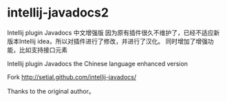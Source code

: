 intellij-javadocs2
============

Intellij plugin Javadocs 中文增强版
因为原有插件很久不维护了，已经不适应新版本Intellij idea，所以对插件进行了修改，并进行了汉化。
同时增加了增强功能，比如支持接口元素

Intellij plugin Javadocs the Chinese language enhanced version

Fork http://setial.github.com/intellij-javadocs/ 

Thanks to the original author。

